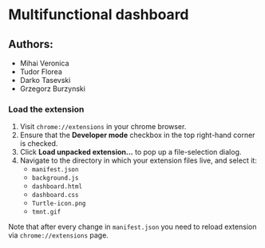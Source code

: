 Multifunctional dashboard
=========================

Authors:
--------
* Mihai Veronica
* Tudor Florea
* Darko Tasevski
* Grzegorz Burzynski

### Load the extension
1. Visit `chrome://extensions` in your chrome browser.
2. Ensure that the **Developer mode** checkbox in the top right-hand corner is checked.
3. Click **Load unpacked extension…** to pop up a file-selection dialog. 
4. Navigate to the directory in which your extension files live, and select it:
	* `manifest.json`
	* `background.js`
	* `dashboard.html`
	* `dashboard.css`
	* `Turtle-icon.png`
	* `tmnt.gif`

Note that after every change in `manifest.json` you need to reload extension via `chrome://extensions` page. 